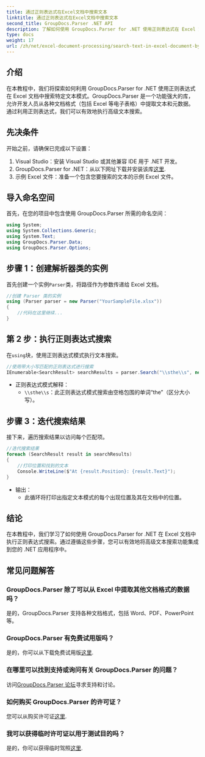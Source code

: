```yaml
---
title: 通过正则表达式在Excel文档中搜索文本
linktitle: 通过正则表达式在Excel文档中搜索文本
second_title: GroupDocs.Parser .NET API
description: 了解如何使用 GroupDocs.Parser for .NET 使用正则表达式在 Excel 文档中搜索文本。高效执行高级文本搜索。
type: docs
weight: 17
url: /zh/net/excel-document-processing/search-text-in-excel-document-by-regular-expression/
---
```

## 介绍
在本教程中，我们将探索如何利用 GroupDocs.Parser for .NET 使用正则表达式在 Excel 文档中搜索特定文本模式。GroupDocs.Parser 是一个功能强大的库，允许开发人员从各种文档格式（包括 Excel 等电子表格）中提取文本和元数据。通过利用正则表达式，我们可以有效地执行高级文本搜索。
## 先决条件
开始之前，请确保已完成以下设置：
1. Visual Studio：安装 Visual Studio 或其他兼容 IDE 用于 .NET 开发。
2.  GroupDocs.Parser for .NET：从以下网址下载并安装该库[这里](https://releases.groupdocs.com/parser/net/).
3. 示例 Excel 文件：准备一个包含您要搜索的文本的示例 Excel 文件。

## 导入命名空间
首先，在您的项目中包含使用 GroupDocs.Parser 所需的命名空间：
```csharp
using System;
using System.Collections.Generic;
using System.Text;
using GroupDocs.Parser.Data;
using GroupDocs.Parser.Options;
```
## 步骤 1：创建解析器类的实例
首先创建一个实例`Parser`类，将路径作为参数传递给 Excel 文档。
```csharp
//创建 Parser 类的实例
using (Parser parser = new Parser("YourSampleFile.xlsx"))
{
    //代码在这里继续...
}
```
## 第 2 步：执行正则表达式搜索
在`using`块，使用正则表达式模式执行文本搜索。
```csharp
//使用带大小写匹配的正则表达式进行搜索
IEnumerable<SearchResult> searchResults = parser.Search("\\sthe\\s", new SearchOptions(true, false, true));
```
- 正则表达式模式解释：
  - `\\sthe\\s`：此正则表达式模式搜索由空格包围的单词“the”（区分大小写）。
## 步骤 3：迭代搜索结果
接下来，遍历搜索结果以访问每个匹配项。
```csharp
//迭代搜索结果
foreach (SearchResult result in searchResults)
{
    //打印位置和找到的文本
    Console.WriteLine($"At {result.Position}: {result.Text}");
}
```
- 输出：
  - 此循环将打印出指定文本模式的每个出现位置及其在文档中的位置。

## 结论
在本教程中，我们学习了如何使用 GroupDocs.Parser for .NET 在 Excel 文档中执行正则表达式搜索。通过遵循这些步骤，您可以有效地将高级文本搜索功能集成到您的 .NET 应用程序中。

## 常见问题解答
### GroupDocs.Parser 除了可以从 Excel 中提取其他文档格式的数据吗？
是的，GroupDocs.Parser 支持各种文档格式，包括 Word、PDF、PowerPoint 等。
### GroupDocs.Parser 有免费试用版吗？
是的，你可以从下载免费试用版[这里](https://releases.groupdocs.com/).
### 在哪里可以找到支持或询问有关 GroupDocs.Parser 的问题？
访问[GroupDocs.Parser 论坛](https://forum.groupdocs.com/c/parser/17)寻求支持和讨论。
### 如何购买 GroupDocs.Parser 的许可证？
您可以从购买许可证[这里](https://purchase.groupdocs.com/buy).
### 我可以获得临时许可证以用于测试目的吗？
是的，你可以获得临时驾照[这里](https://purchase.groupdocs.com/temporary-license/).